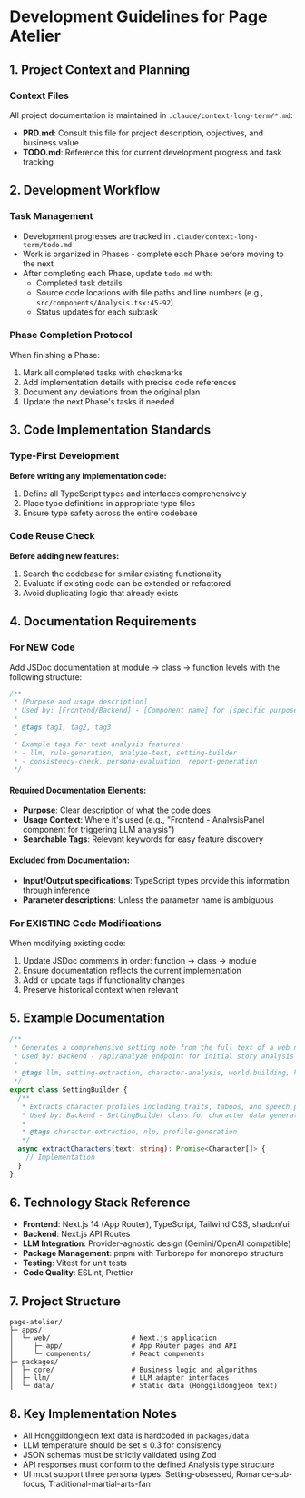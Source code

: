 # Development Guidelines for Page Atelier

## 1. Project Context and Planning

### Context Files
All project documentation is maintained in `.claude/context-long-term/*.md`:
- **PRD.md**: Consult this file for project description, objectives, and business value
- **TODO.md**: Reference this for current development progress and task tracking

## 2. Development Workflow

### Task Management
- Development progresses are tracked in `.claude/context-long-term/todo.md`
- Work is organized in Phases - complete each Phase before moving to the next
- After completing each Phase, update `todo.md` with:
  - Completed task details
  - Source code locations with file paths and line numbers (e.g., `src/components/Analysis.tsx:45-92`)
  - Status updates for each subtask

### Phase Completion Protocol
When finishing a Phase:
1. Mark all completed tasks with checkmarks
2. Add implementation details with precise code references
3. Document any deviations from the original plan
4. Update the next Phase's tasks if needed

## 3. Code Implementation Standards

### Type-First Development
**Before writing any implementation code:**
1. Define all TypeScript types and interfaces comprehensively
2. Place type definitions in appropriate type files
3. Ensure type safety across the entire codebase

### Code Reuse Check
**Before adding new features:**
1. Search the codebase for similar existing functionality
2. Evaluate if existing code can be extended or refactored
3. Avoid duplicating logic that already exists

## 4. Documentation Requirements

### For NEW Code
Add JSDoc documentation at module → class → function levels with the following structure:

```typescript
/**
 * [Purpose and usage description]
 * Used by: [Frontend/Backend] - [Component name] for [specific purpose]
 * 
 * @tags tag1, tag2, tag3
 * 
 * Example tags for text analysis features:
 * - llm, rule-generation, analyze-text, setting-builder
 * - consistency-check, persona-evaluation, report-generation
 */
```

#### Required Documentation Elements:
- **Purpose**: Clear description of what the code does
- **Usage Context**: Where it's used (e.g., "Frontend - AnalysisPanel component for triggering LLM analysis")
- **Searchable Tags**: Relevant keywords for easy feature discovery

#### Excluded from Documentation:
- **Input/Output specifications**: TypeScript types provide this information through inference
- **Parameter descriptions**: Unless the parameter name is ambiguous

### For EXISTING Code Modifications
When modifying existing code:
1. Update JSDoc comments in order: function → class → module
2. Ensure documentation reflects the current implementation
3. Add or update tags if functionality changes
4. Preserve historical context when relevant

## 5. Example Documentation

```typescript
/**
 * Generates a comprehensive setting note from the full text of a web novel
 * Used by: Backend - /api/analyze endpoint for initial story analysis
 * 
 * @tags llm, setting-extraction, character-analysis, world-building, honggildongjeon
 */
export class SettingBuilder {
  /**
   * Extracts character profiles including traits, taboos, and speech patterns
   * Used by: Backend - SettingBuilder class for character data generation
   * 
   * @tags character-extraction, nlp, profile-generation
   */
  async extractCharacters(text: string): Promise<Character[]> {
    // Implementation
  }
}
```

## 6. Technology Stack Reference

- **Frontend**: Next.js 14 (App Router), TypeScript, Tailwind CSS, shadcn/ui
- **Backend**: Next.js API Routes
- **LLM Integration**: Provider-agnostic design (Gemini/OpenAI compatible)
- **Package Management**: pnpm with Turborepo for monorepo structure
- **Testing**: Vitest for unit tests
- **Code Quality**: ESLint, Prettier

## 7. Project Structure

```
page-atelier/
├─ apps/
│  └─ web/                    # Next.js application
│     ├─ app/                 # App Router pages and API
│     └─ components/          # React components
├─ packages/
│  ├─ core/                   # Business logic and algorithms
│  ├─ llm/                    # LLM adapter interfaces
│  └─ data/                   # Static data (Honggildongjeon text)
```

## 8. Key Implementation Notes

- All Honggildongjeon text data is hardcoded in `packages/data`
- LLM temperature should be set ≤ 0.3 for consistency
- JSON schemas must be strictly validated using Zod
- API responses must conform to the defined Analysis type structure
- UI must support three persona types: Setting-obsessed, Romance-sub-focus, Traditional-martial-arts-fan